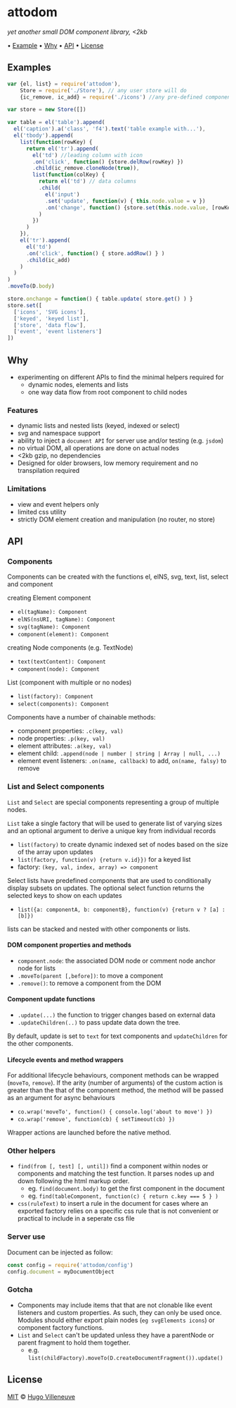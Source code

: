 # attodom

*yet another small DOM component library, <2kb*

• [Example](#example) • [Why](#why) • [API](#api) • [License](#license)


## Examples

```javascript
var {el, list} = require('attodom'),
    Store = require('./Store'), // any user store will do
    {ic_remove, ic_add} = require('./icons') //any pre-defined component

var store = new Store([])

var table = el('table').append(
  el('caption').a('class', 'f4').text('table example with...'),
  el('tbody').append(
    list(function(rowKey) {
      return el('tr').append(
        el('td') //leading column with icon
        .on('click', function() {store.delRow(rowKey) })
        .child(ic_remove.cloneNode(true)),
        list(function(colKey) {
          return el('td') // data columns
          .child(
            el('input')
            .set('update', function(v) { this.node.value = v })
            .on('change', function() {store.set(this.node.value, [rowKey, colKey]) } )
          )
        })
      )
    }),
    el('tr').append(
      el('td')
      .on('click', function() { store.addRow() } )
      .child(ic_add)
    )
  )
)
.moveTo(D.body)

store.onchange = function() { table.update( store.get() ) }
store.set([
  ['icons', 'SVG icons'],
  ['keyed', 'keyed list'],
  ['store', 'data flow'],
  ['event', 'event listeners']
])
```


## Why

* experimenting on different APIs to find the minimal helpers required for
  * dynamic nodes, elements and lists
  * one way data flow from root component to child nodes


### Features

* dynamic lists and nested lists (keyed, indexed or select)
* svg and namespace support
* ability to inject a `document API` for server use and/or testing (e.g. `jsdom`)
* no virtual DOM, all operations are done on actual nodes
* <2kb gzip, no dependencies
* Designed for older browsers, low memory requirement and no transpilation required


### Limitations

* view and event helpers only
* limited css utility
* strictly DOM element creation and manipulation (no router, no store)


## API

### Components

Components can be created with the functions el, elNS, svg, text, list, select and component

creating Element component
* `el(tagName): Component`
* `elNS(nsURI, tagName): Component`
* `svg(tagName): Component`
* `component(element): Component`

creating Node components (e.g. TextNode)
* `text(textContent): Component`
* `component(node): Component`

List (component with multiple or no nodes)
* `list(factory): Component`
* `select(components): Component`

Components have a number of chainable methods:
* component properties: `.c(key, val)`
* node properties: `.p(key, val)`
* element attributes: `.a(key, val)`
* element child: `.append(node | number | string | Array | null, ...)`
* element event listeners: `.on(name, callback)` to add, `on(name, falsy)` to remove


### List and Select components

`List` and `Select` are special components representing a group of multiple nodes.

`List` take a single factory that will be used to generate list of varying sizes and an optional argument to derive a unique key from individual records
* `list(factory)` to create dynamic indexed set of nodes based on the size of the array upon updates
* `list(factory, function(v) {return v.id}})` for a keyed list
* factory: `(key, val, index, array) => component`

Select lists have predefined components that are used to conditionally display subsets on updates. The optional select function returns the selected keys to show on each updates
* `list({a: componentA, b: componentB}, function(v) {return v ? [a] : [b]})`

lists can be stacked and nested with other components or lists.


#### DOM component properties and methods

* `component.node`: the associated DOM node or comment node anchor node for lists
* `.moveTo(parent [,before])`: to move a component
* `.remove()`: to remove a component from the DOM

#### Component update functions

* `.update(...)` the function to trigger changes based on external data
* `.updateChildren(..)` to pass update data down the tree.

By default, update is set to `text` for text components and `updateChildren` for the other components.

#### Lifecycle events and method wrappers

For additional lifecycle behaviours, component methods can be wrapped (`moveTo`, `remove`). If the arity (number of arguments) of the custom action is greater than the that of the component method, the method will be passed as an argument for async behaviours

* `co.wrap('moveTo', function() { console.log('about to move') })`
* `co.wrap('remove', function(cb) { setTimeout(cb) })`

Wrapper actions are launched before the native method.


### Other helpers

* `find(from [, test] [, until])` find a component within nodes or components and matching the test function. It parses nodes up and down following the html markup order.
  * eg. `find(document.body)` to get the first component in the document
  * eg. `find(tableComponent, function(c) { return c.key === 5 } )`
* `css(ruleText)` to insert a rule in the document for cases where an exported factory relies on a specific css rule that is not convenient or practical to include in a seperate css file

### Server use

Document can be injected as follow:

```javascript
const config = require('attodom/config')
config.document = myDocumentObject
```

### Gotcha

* Components may include items that that are not clonable like event listeners and custom properties. As such, they can only be used once. Modules should either export plain nodes (`eg svgElements icons`) or component factory functions.
* `List` and `Select` can't be updated unless they have a parentNode or parent fragment to hold them together.
  * e.g. `list(childFactory).moveTo(D.createDocumentFragment()).update()`


## License

[MIT](http://www.opensource.org/licenses/MIT) © [Hugo Villeneuve](https://github.com/hville)
